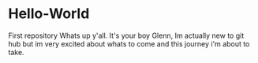 # Hello-World
First repository
Whats up y'all. It's your boy Glenn, Im actually new to git hub but im very excited about
whats to come and this journey i'm about to take.
